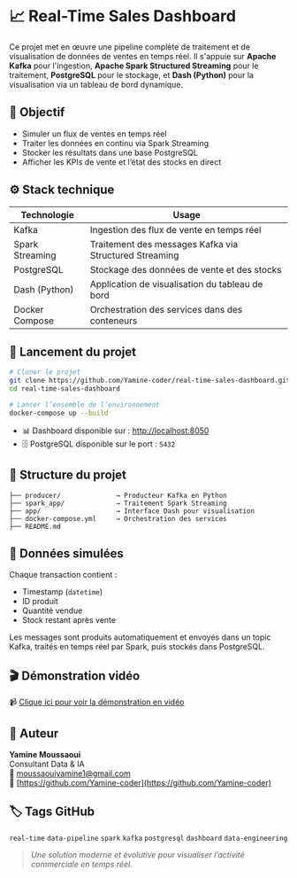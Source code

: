 # 📈 Real-Time Sales Dashboard

Ce projet met en œuvre une pipeline complète de traitement et de visualisation de données de ventes en temps réel. Il s'appuie sur **Apache Kafka** pour l'ingestion, **Apache Spark Structured Streaming** pour le traitement, **PostgreSQL** pour le stockage, et **Dash (Python)** pour la visualisation via un tableau de bord dynamique.

## 🎯 Objectif

- Simuler un flux de ventes en temps réel  
- Traiter les données en continu via Spark Streaming  
- Stocker les résultats dans une base PostgreSQL  
- Afficher les KPIs de vente et l’état des stocks en direct

## ⚙️ Stack technique

| Technologie     | Usage                                                                 |
|----------------|------------------------------------------------------------------------|
| Kafka           | Ingestion des flux de vente en temps réel                             |
| Spark Streaming | Traitement des messages Kafka via Structured Streaming                |
| PostgreSQL      | Stockage des données de vente et des stocks                           |
| Dash (Python)   | Application de visualisation du tableau de bord                       |
| Docker Compose  | Orchestration des services dans des conteneurs                        |

## 🚀 Lancement du projet

```bash
# Cloner le projet
git clone https://github.com/Yamine-coder/real-time-sales-dashboard.git
cd real-time-sales-dashboard

# Lancer l’ensemble de l’environnement
docker-compose up --build
```

- 📊 Dashboard disponible sur : [http://localhost:8050](http://localhost:8050)  
- 🗄️ PostgreSQL disponible sur le port : `5432`

## 📂 Structure du projet

```
├── producer/              → Producteur Kafka en Python
├── spark_app/             → Traitement Spark Streaming
├── app/                   → Interface Dash pour visualisation
├── docker-compose.yml     → Orchestration des services
├── README.md
```

## 🧪 Données simulées

Chaque transaction contient :
- Timestamp (`datetime`)  
- ID produit  
- Quantité vendue  
- Stock restant après vente  

Les messages sont produits automatiquement et envoyés dans un topic Kafka, traités en temps réel par Spark, puis stockés dans PostgreSQL.

## 🎬 Démonstration vidéo

📹 [Clique ici pour voir la démonstration en vidéo](./images/demo-real-time-dashboard.mp4)


## 👤 Auteur

**Yamine Moussaoui**  
Consultant Data & IA  
📧 moussaouiyamine1@gmail.com  
🔗 [https://github.com/Yamine-coder](https://github.com/Yamine-coder)



## 🏷️ Tags GitHub 

`real-time` `data-pipeline` `spark` `kafka` `postgresql` `dashboard` `data-engineering`

> *Une solution moderne et évolutive pour visualiser l’activité commerciale en temps réel.*
